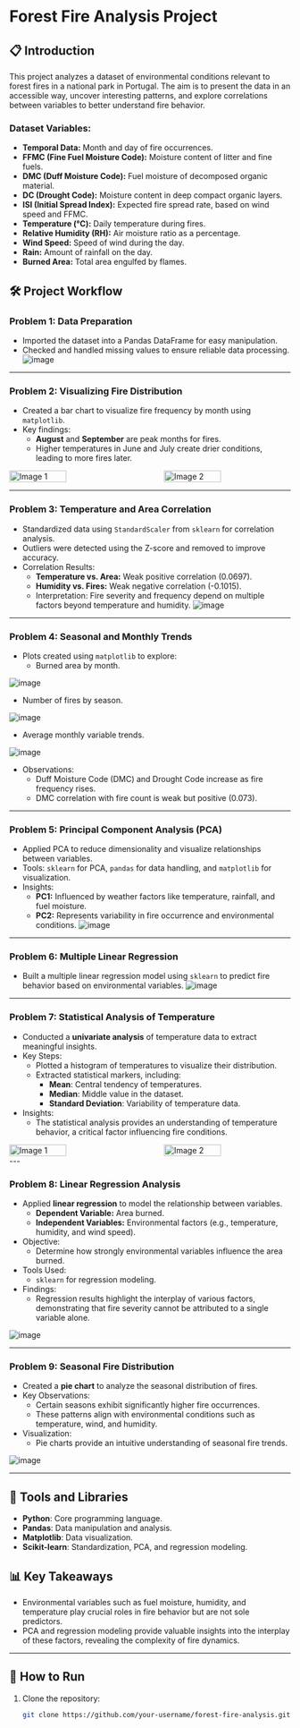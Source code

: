 # Forest Fire Analysis Project

## 📋 Introduction
This project analyzes a dataset of environmental conditions relevant to forest fires in a national park in Portugal. The aim is to present the data in an accessible way, uncover interesting patterns, and explore correlations between variables to better understand fire behavior.

### Dataset Variables:
- **Temporal Data:** Month and day of fire occurrences.
- **FFMC (Fine Fuel Moisture Code):** Moisture content of litter and fine fuels.
- **DMC (Duff Moisture Code):** Fuel moisture of decomposed organic material.
- **DC (Drought Code):** Moisture content in deep compact organic layers.
- **ISI (Initial Spread Index):** Expected fire spread rate, based on wind speed and FFMC.
- **Temperature (°C):** Daily temperature during fires.
- **Relative Humidity (RH):** Air moisture ratio as a percentage.
- **Wind Speed:** Speed of wind during the day.
- **Rain:** Amount of rainfall on the day.
- **Burned Area:** Total area engulfed by flames.

## 🛠️ Project Workflow

### Problem 1: Data Preparation
- Imported the dataset into a Pandas DataFrame for easy manipulation.
- Checked and handled missing values to ensure reliable data processing.
![image](https://github.com/user-attachments/assets/ab73d416-31d7-4cc5-bbb4-f37fd44cbd79)

---

### Problem 2: Visualizing Fire Distribution
- Created a bar chart to visualize fire frequency by month using `matplotlib`.
- Key findings:
  - **August** and **September** are peak months for fires.
  - Higher temperatures in June and July create drier conditions, leading to more fires later.
<div style="display: flex; justify-content: space-between;">
  <img src="https://github.com/user-attachments/assets/50110901-1a7e-453e-a77e-64f46003ae1e" alt="Image 1" width="45%" style="margin-right: 5%;" />
  <img src="https://github.com/user-attachments/assets/d08d0922-de4f-429f-aa2d-f0bb4c93a385" alt="Image 2" width="45%" />
</div>

---

### Problem 3: Temperature and Area Correlation
- Standardized data using `StandardScaler` from `sklearn` for correlation analysis.
- Outliers were detected using the Z-score and removed to improve accuracy.
- Correlation Results:
  - **Temperature vs. Area:** Weak positive correlation (0.0697).
  - **Humidity vs. Fires:** Weak negative correlation (-0.1015).
  - Interpretation: Fire severity and frequency depend on multiple factors beyond temperature and humidity.
![image](https://github.com/user-attachments/assets/b26bcc7a-9c52-47e3-9e82-c0877e480296)


---

### Problem 4: Seasonal and Monthly Trends
- Plots created using `matplotlib` to explore:
  - Burned area by month.
    
![image](https://github.com/user-attachments/assets/811c91c9-f993-413a-aed3-89ff17b7cd3a)

  - Number of fires by season.
    
![image](https://github.com/user-attachments/assets/ee608bdd-c1da-4f84-8737-f9b851b07e73)

  - Average monthly variable trends.
    
![image](https://github.com/user-attachments/assets/6c08ce61-e408-4cc5-931d-597229dccb69)

- Observations:
  - Duff Moisture Code (DMC) and Drought Code increase as fire frequency rises.
  - DMC correlation with fire count is weak but positive (0.073).

---

### Problem 5: Principal Component Analysis (PCA)
- Applied PCA to reduce dimensionality and visualize relationships between variables.
- Tools: `sklearn` for PCA, `pandas` for data handling, and `matplotlib` for visualization.
- Insights:
  - **PC1:** Influenced by weather factors like temperature, rainfall, and fuel moisture.
  - **PC2:** Represents variability in fire occurrence and environmental conditions.
![image](https://github.com/user-attachments/assets/97fe6e5c-2e40-4569-8b1d-1adc67f5b8e3)

---

### Problem 6: Multiple Linear Regression
- Built a multiple linear regression model using `sklearn` to predict fire behavior based on environmental variables.
![image](https://github.com/user-attachments/assets/5a6c260c-bef0-4011-848d-3a172c949b19)

---

### Problem 7: Statistical Analysis of Temperature
- Conducted a **univariate analysis** of temperature data to extract meaningful insights.
- Key Steps:
  - Plotted a histogram of temperatures to visualize their distribution.
  - Extracted statistical markers, including:
    - **Mean**: Central tendency of temperatures.
    - **Median**: Middle value in the dataset.
    - **Standard Deviation**: Variability of temperature data.
- Insights:
  - The statistical analysis provides an understanding of temperature behavior, a critical factor influencing fire conditions.

<div style="display: flex; justify-content: space-between;">
  <img src="https://github.com/user-attachments/assets/cfa9e2b0-00e1-40a0-872b-5df4d3ecec22" alt="Image 1" width="45%" style="margin-right: 5%;" />
  <img src="https://github.com/user-attachments/assets/059a0a9e-42bf-41b4-ac63-f1ec4aea5612" alt="Image 2" width="45%" />
</div>
---

### Problem 8: Linear Regression Analysis
- Applied **linear regression** to model the relationship between variables.
  - **Dependent Variable:** Area burned.
  - **Independent Variables:** Environmental factors (e.g., temperature, humidity, and wind speed).
- Objective:
  - Determine how strongly environmental variables influence the area burned.
- Tools Used:
  - `sklearn` for regression modeling.
- Findings:
  - Regression results highlight the interplay of various factors, demonstrating that fire severity cannot be attributed to a single variable alone.

![image](https://github.com/user-attachments/assets/bf0b2259-56d3-43f7-b94e-533c910ada9c)

---

### Problem 9: Seasonal Fire Distribution
- Created a **pie chart** to analyze the seasonal distribution of fires.
- Key Observations:
  - Certain seasons exhibit significantly higher fire occurrences.
  - These patterns align with environmental conditions such as temperature, wind, and humidity.
- Visualization:
  - Pie charts provide an intuitive understanding of seasonal fire trends.

![image](https://github.com/user-attachments/assets/73dae8c3-b36d-47ef-85d9-0b3bc48e60d2)

---

## 🧰 Tools and Libraries
- **Python**: Core programming language.
- **Pandas**: Data manipulation and analysis.
- **Matplotlib**: Data visualization.
- **Scikit-learn**: Standardization, PCA, and regression modeling.

## 📊 Key Takeaways
- Environmental variables such as fuel moisture, humidity, and temperature play crucial roles in fire behavior but are not sole predictors.
- PCA and regression modeling provide valuable insights into the interplay of these factors, revealing the complexity of fire dynamics.

---

## 🚀 How to Run
1. Clone the repository:
   ```bash
   git clone https://github.com/your-username/forest-fire-analysis.git
